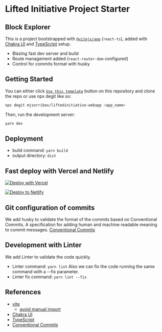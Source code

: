 # Lifted Initiative Project Starter 
## Block Explorer

This is a project bootstrapped with [`@vitejs/app`](https://vitejs.dev/guide/#scaffolding-your-first-vite-project) (`react-ts`), added with [Chakra UI](https://chakra-ui.com) and [TypeScript](https://www.typescriptlang.org) setup.

- Blazing fast dev server and build
- Route management added (`react-router-dom` configured)
- Control for commits format with husky

## Getting Started

You can either click [`Use this template`](https://github.com/mjsorribas/liftedinitiative-webapp/generate) button on this repository and clone the repo or use npx degit like so:

```bash
npx degit mjsorribas/liftedinitiative-webapp <app_name>
```

Then, run the development server:

```bash
yarn dev
```

## Deployment

- build command: `yarn build`
- output directory: `dist`

## Fast deploy with Vercel and Netlify

[![Deploy with Vercel](https://vercel.com/button)](https://vercel.com/import/git?s=https://github.com/liftedinit/talib) 

[![Deploy to Netlify](https://www.netlify.com/img/deploy/button.svg)](https://app.netlify.com/start/deploy?repository=https://github.com/liftedinit/talib)

## Git configuration of commits

We add husky to validate the format of the commits based on Conventional Commits.
A specification for adding human and machine readable meaning to commit messages.
[Conventional Commits](https://www.conventionalcommits.org/en/v1.0.0/)

## Development with Linter
We add Linter to validate the code quickly. 
- Linter command: `yarn lint`
Also we can fix the code running the same command with a --fix parameter.
- Linter fix command: `yarn lint --fix`

## References

- [vite](https://vitejs.dev)
  - [avoid manual import](https://vitejs.dev/guide/features.html#jsx)
- [Chakra UI](https://chakra-ui.com/)
- [TypeScript](https://www.typescriptlang.org)
- [Conventional Commits](https://www.conventionalcommits.org/en/v1.0.0/)
